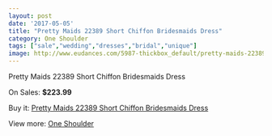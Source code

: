```yaml
---
layout: post
date: '2017-05-05'
title: "Pretty Maids 22389 Short Chiffon Bridesmaids Dress"
category: One Shoulder
tags: ["sale","wedding","dresses","bridal","unique"]
image: http://www.eudances.com/5987-thickbox_default/pretty-maids-22389-short-chiffon-bridesmaids-dress.jpg
---
```

Pretty Maids 22389 Short Chiffon Bridesmaids Dress

On Sales: **$223.99**
<a href="https://www.eudances.com/en/one-shoulder/2129-pretty-maids-22389-short-chiffon-bridesmaids-dress.html"><amp-img layout="responsive" width="600" height="600" src="//www.eudances.com/5987-thickbox_default/pretty-maids-22389-short-chiffon-bridesmaids-dress.jpg" alt="Pretty Maids 22389 Short Chiffon Bridesmaids Dress 0" /></a>
<a href="https://www.eudances.com/en/one-shoulder/2129-pretty-maids-22389-short-chiffon-bridesmaids-dress.html"><amp-img layout="responsive" width="600" height="600" src="//www.eudances.com/5988-thickbox_default/pretty-maids-22389-short-chiffon-bridesmaids-dress.jpg" alt="Pretty Maids 22389 Short Chiffon Bridesmaids Dress 1" /></a>

Buy it: [Pretty Maids 22389 Short Chiffon Bridesmaids Dress](https://www.eudances.com/en/one-shoulder/2129-pretty-maids-22389-short-chiffon-bridesmaids-dress.html "Pretty Maids 22389 Short Chiffon Bridesmaids Dress")

View more: [One Shoulder](https://www.eudances.com/en/23-one-shoulder "One Shoulder")